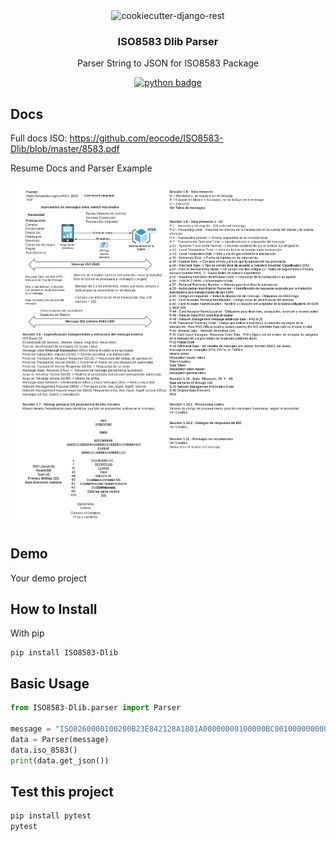 <div align="center">
  <img width="64" src="https://avatars1.githubusercontent.com/u/66532658?s=400&u=f2457dec96897c5dbc843372ec8b325589ab84d5&v=4" alt="cookiecutter-django-rest">
  <h3 align="center">ISO8583 Dlib Parser</h3>
  <p align="center">
    Parser String to JSON for ISO8583 Package
  </p>
  <p align="center">
    <a href="https://www.python.org/">
        <img src="https://img.shields.io/pypi/pyversions/Django.svg?style=flat-square"  alt="python badge">
    </a>
  </p>
</div>

## Docs

Full docs ISO: https://github.com/eocode/ISO8583-Dlib/blob/master/8583.pdf

Resume Docs and Parser Example

<div align="center">
  <img src="img/ISO%208583.png">
</div>

## Demo

Your demo project

## How to Install

With pip

    pip install ISO8583-Dlib

## Basic Usage

```python
from ISO8583-Dlib.parser import Parser

message = "ISO0260000100200B23E842128A1801A00000000100000BC0010000000000070020707203500000013153459070724050707070705161199999999999274231453201761925=2405226096000000000619P0891218        INBURSA CASHBACK      CD MEXICO    001MX0277126834            00010101484016B036PRO1+0000000019B359    00000000000370& 0000700370! C000026              113000       ! C400012 000000021082! Q200002 03! B200158 7FF900008000800080008251FFC4F2FDE21D0000000070020000000000003C00002A48448420070700BE967302000706010A03A4B80200000"
data = Parser(message)
data.iso_8583()
print(data.get_json())
```

## Test this project

```sh
pip install pytest
pytest
```
